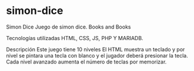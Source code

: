 # simon-dice

Simon Dice
Juego de simon dice. Books and Books

Tecnologías utilizadas
HTML, CSS, JS, PHP Y MARIADB. 

Descripción
Este juego tiene 10 niveles El HTML muestra un teclado y por nivel se pintara una tecla con blanco y el jugador deberá presionar la tecla. Cada nivel avanzado aumenta el número de teclas por memorizar.

